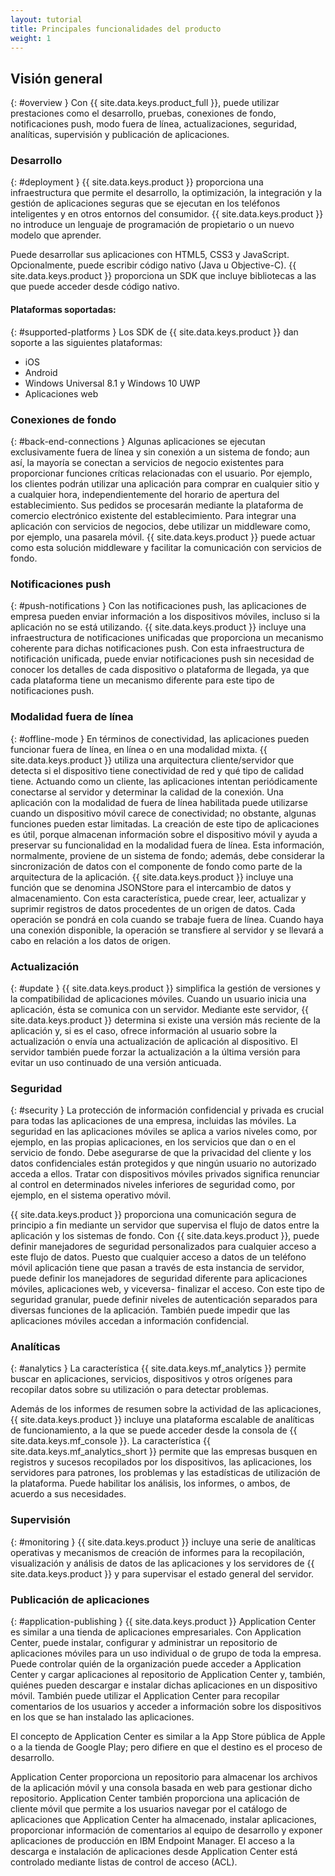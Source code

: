 ```yaml
---
layout: tutorial
title: Principales funcionalidades del producto
weight: 1
---
```

<!-- NLS_CHARSET=UTF-8 -->
## Visión general
{: #overview }
Con {{ site.data.keys.product_full }}, puede utilizar prestaciones como el desarrollo, pruebas, conexiones de fondo, notificaciones push, modo fuera de línea, actualizaciones, seguridad, analíticas, supervisión y publicación de aplicaciones. 

### Desarrollo
{: #deployment }
{{ site.data.keys.product }} proporciona una infraestructura que permite el desarrollo, la optimización, la integración y la gestión de aplicaciones seguras que se ejecutan en los teléfonos inteligentes y en otros entornos del consumidor.
{{ site.data.keys.product }} no introduce un lenguaje de programación de propietario o un nuevo modelo que aprender.


Puede desarrollar sus aplicaciones con HTML5, CSS3 y JavaScript. Opcionalmente, puede escribir código nativo (Java u Objective-C). {{ site.data.keys.product }} proporciona un SDK que incluye bibliotecas a las que puede acceder desde código nativo.


#### Plataformas soportadas:
{: #supported-platforms }
Los SDK de {{ site.data.keys.product }} dan soporte a las siguientes plataformas:


* iOS
* Android
* Windows Universal 8.1 y Windows 10 UWP
* Aplicaciones web

### Conexiones de fondo
{: #back-end-connections }
Algunas aplicaciones se ejecutan exclusivamente fuera de línea y sin conexión a un sistema de fondo; aun así, la mayoría se conectan a servicios de negocio existentes para proporcionar funciones críticas relacionadas con el usuario.
Por ejemplo, los clientes podrán utilizar una aplicación para comprar en cualquier sitio y a cualquier hora, independientemente del horario de apertura del establecimiento.
Sus pedidos se procesarán mediante la plataforma de comercio electrónico existente del establecimiento.
Para integrar una aplicación con servicios de negocios, debe utilizar un middleware como, por ejemplo, una pasarela móvil.
{{ site.data.keys.product }} puede actuar como esta solución middleware y facilitar la comunicación con servicios de fondo.


### Notificaciones push
{: #push-notifications }
Con las notificaciones push, las aplicaciones de empresa pueden enviar información a los dispositivos móviles, incluso si la aplicación no se está utilizando.
{{ site.data.keys.product }} incluye una infraestructura de notificaciones unificadas que proporciona un mecanismo coherente para dichas notificaciones push.
Con esta infraestructura de notificación unificada, puede enviar notificaciones push sin necesidad de conocer los detalles de cada dispositivo o plataforma de llegada, ya que cada plataforma tiene un mecanismo diferente para este tipo de notificaciones push.


### Modalidad fuera de línea 
{: #offline-mode }
En términos de conectividad, las aplicaciones pueden funcionar fuera de línea, en línea o en una modalidad mixta.
{{ site.data.keys.product }} utiliza una arquitectura cliente/servidor que detecta si el dispositivo tiene conectividad de red y qué tipo de calidad tiene.
Actuando como un cliente, las aplicaciones intentan periódicamente conectarse al servidor y determinar la calidad de la conexión.
Una aplicación con la modalidad de fuera de línea habilitada puede utilizarse cuando un dispositivo móvil carece de conectividad; no obstante, algunas funciones pueden estar limitadas.
La creación de este tipo de aplicaciones es útil, porque almacenan información sobre el dispositivo móvil y ayuda a preservar su funcionalidad en la modalidad fuera de línea.
Esta información, normalmente, proviene de un sistema de fondo; además, debe considerar la sincronización de datos con el componente de fondo como parte de la arquitectura de la aplicación.
{{ site.data.keys.product }} incluye una función que se denomina JSONStore para el intercambio de datos y almacenamiento.
Con esta característica, puede crear, leer, actualizar y suprimir registros de datos procedentes de un origen de datos.
Cada operación se pondrá en cola cuando se trabaje fuera de línea.
Cuando haya una conexión disponible, la operación se transfiere al servidor y se llevará a cabo en relación a los datos de origen.


### Actualización
{: #update }
{{ site.data.keys.product }} simplifica la gestión de versiones y la compatibilidad de aplicaciones móviles.
Cuando un usuario inicia una aplicación, ésta se comunica con un servidor.
Mediante este servidor, {{ site.data.keys.product }} determina si existe una versión más reciente de la aplicación y, si es el caso, ofrece información al usuario sobre la actualización o envía una actualización de aplicación al dispositivo.
El servidor también puede forzar la actualización a la última versión para evitar un uso continuado de una versión anticuada. 

### Seguridad
{: #security }
La protección de información confidencial y privada es crucial para todas las aplicaciones de una empresa, incluidas las móviles.
La seguridad en las aplicaciones móviles se aplica a varios niveles como, por ejemplo, en las propias aplicaciones, en los servicios que dan o en el servicio de fondo.
Debe asegurarse de que la privacidad del cliente y los datos confidenciales están protegidos y que ningún usuario no autorizado acceda a ellos.
Tratar con dispositivos móviles privados significa renunciar al control en determinados niveles inferiores de seguridad como, por ejemplo, en el sistema operativo móvil. 

{{ site.data.keys.product }} proporciona una comunicación segura de principio a fin mediante un servidor que supervisa el flujo de datos entre la aplicación y los sistemas de fondo.
Con {{ site.data.keys.product }}, puede definir manejadores de seguridad personalizados para cualquier acceso a este flujo de datos.
Puesto que cualquier acceso a datos de un teléfono móvil aplicación tiene que pasan a través de esta instancia de servidor, puede definir los manejadores de seguridad diferente para aplicaciones móviles, aplicaciones web, y viceversa- finalizar el acceso.
Con este tipo de seguridad granular, puede definir niveles de autenticación separados para diversas funciones de la aplicación.
También puede impedir que las aplicaciones móviles accedan a información confidencial.


### Analíticas
{: #analytics }
La característica {{ site.data.keys.mf_analytics }} permite buscar en aplicaciones, servicios, dispositivos y otros orígenes para recopilar datos sobre su utilización o para detectar problemas.


Además de los informes de resumen sobre la actividad de las aplicaciones, {{ site.data.keys.product }} incluye una plataforma escalable de analíticas de funcionamiento, a la que se puede acceder desde la consola de {{ site.data.keys.mf_console }}.
La característica {{ site.data.keys.mf_analytics_short }} permite que las empresas busquen en registros y sucesos recopilados por los dispositivos, las aplicaciones, los servidores para patrones, los problemas y las estadísticas de utilización de la plataforma.
Puede habilitar los análisis, los informes, o ambos, de acuerdo a sus necesidades. 

### Supervisión
{: #monitoring }
{{ site.data.keys.product }} incluye una serie de analíticas operativas y mecanismos de creación de informes para la recopilación, visualización y análisis de datos de las aplicaciones y los servidores de {{ site.data.keys.product }} y para supervisar el estado general del servidor.


### Publicación de aplicaciones
{: #application-publishing }
{{ site.data.keys.product }} Application Center es similar a una tienda de aplicaciones empresariales.
Con Application Center, puede instalar, configurar y administrar un repositorio de aplicaciones móviles para un uso individual o de grupo de toda la empresa.
Puede controlar quién de la organización puede acceder a Application Center y cargar aplicaciones al repositorio de Application Center y, también, quiénes pueden descargar e instalar dichas aplicaciones en un dispositivo móvil.
También puede utilizar el Application Center para recopilar comentarios de los usuarios y acceder a información sobre los dispositivos en los que se han instalado las aplicaciones.


El concepto de Application Center es similar a la App Store pública de Apple o a la tienda de Google Play; pero difiere en que el destino es el proceso de desarrollo. 

Application Center proporciona un repositorio para almacenar los archivos de la aplicación móvil y una consola basada en web para gestionar dicho repositorio. Application Center también proporciona una aplicación de cliente móvil que permite a los usuarios navegar por el catálogo de aplicaciones que Application Center ha almacenado, instalar aplicaciones, proporcionar información de comentarios al equipo de desarrollo y exponer aplicaciones de producción en IBM Endpoint Manager.
El acceso a la descarga e instalación de aplicaciones desde Application Center está controlado mediante listas de control de acceso (ACL).
